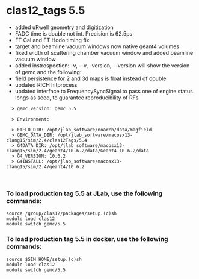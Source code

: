 # clas12_tags 5.5

- added uRwell geometry and digitization 
- FADC time is double not int. Precision is 62.5ps
- FT Cal and FT Hodo timing fix
- target and beamline vacuum windows now native geant4 volumes
- fixed width of scattering chamber vacuum window and added beamline vacuum window
- added instrospection: -v, --v, -version, --version will show the version of gemc and the following:
- field persistence for 2 and 3d maps is float instead of double
- updated RICH hitprocess
- updated interface to FrequencySyncSignal to pass one of engine status longs as seed, to guarantee reproducibility of RFs

```  
  > gemc version: gemc 5.5

  > Environment:

  > FIELD_DIR: /opt/jlab_software/noarch/data/magfield
  > GEMC_DATA_DIR: /opt/jlab_software/macosx13-clang15/sim/2.4/clas12Tags/5.4
  > G4DATA_DIR: /opt/jlab_software/macosx13-clang15/sim/2.4/geant4/10.6.2/data/Geant4-10.6.2/data
  > G4_VERSION: 10.6.2
  > G4INSTALL: /opt/jlab_software/macosx13-clang15/sim/2.4/geant4/10.6.2

```

<br>

### To load production tag 5.5 at JLab, use the following commands:

```
source /group/clas12/packages/setup.(c)sh
module load clas12
module switch gemc/5.5
```

### To load production tag 5.5 in docker, use the following commands:

```
source $SIM_HOME/setup.(c)sh
module load clas12
module switch gemc/5.5
```

<br>
   